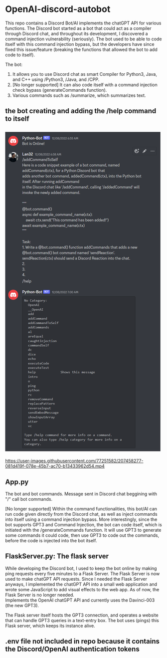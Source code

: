 # OpenAI-discord-autobot

This repo contains a Discord Bot/AI implements the chatGPT API for various functions. The Discord bot started as a bot that could act as a compiler through Discord chat, and throughout its development, I discovered a command injection vulnerability (seriously). The bot used to be able to code itself with this command injection bypass, but the developers have since fixed this issue/feature (breaking the functions that allowed the bot to add code to itself).

The bot:
1. It allows you to use Discord chat as smart Compiler for Python3, Java, and C++ using /Python3, /Java, and /CPP.  
2. [No longer supported] It can also code itself with a command injection check bypass (generateCommands function).  
3. Various commands such as /summarize, which summarizes text.  


## the bot creating and adding the /help command to itself
## ![screenshot](https://github.com/bilan604/OpenAI-Discord-autobot/blob/master/static/generateCommands-Discord-AI.png?width=20px)  


https://user-images.githubusercontent.com/77251582/207458277-081d419f-078e-45b7-ac70-b13433962d54.mp4


## App.py
The bot and bot commands. Message sent in Discord chat beggining with "/" call bot commands.  

[No longer supported] Within the command functionalities, this bot/AI can run code given directly from the Discord chat, as well as inject commands into itself using a command injection bypass. More interestingly, since the bot supports GPT3 and Command Injection, the bot can code itself, which is initiated with the /generateCommands function. It will use GPT3 to generate some commands it could code, then use GPT3 to code out the commands, before the code is injected into the bot itself.


## FlaskServer.py: The flask server  
While developing the Discord bot, I used to keep the bot online by making ping requests every five minutes to a Flask Server. The Flask Server is now used to make chatGPT API requests. Since I needed the Flask Server anyways, I implemented the chatGPT API into a small web application and wrote some JavaScript to add visual effects to the web app. As of now, the Flask Server is no longer needed.  
Implements the OpenAI chatGPT API and currently uses the Davinci-003 (the new GPT3).  

The Flask server itself hosts the GPT3 connection, and operates a website that can handle GPT3 queries in a text-entry box. The bot uses (pings) this Flask server, which keeps its instance alive.  

## .env file not included in repo because it contains the Discord/OpenAI authentication tokens  

